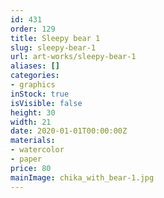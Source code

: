 ```yaml
---
id: 431
order: 129
title: Sleepy bear 1
slug: sleepy-bear-1
url: art-works/sleepy-bear-1
aliases: []
categories:
- graphics
inStock: true
isVisible: false
height: 30
width: 21
date: 2020-01-01T00:00:00Z
materials:
- watercolor
- paper
price: 80
mainImage: chika_with_bear-1.jpg
---
```

